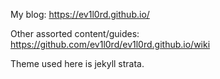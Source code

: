 My blog: https://ev1l0rd.github.io/

Other assorted content/guides: https://github.com/ev1l0rd/ev1l0rd.github.io/wiki

Theme used here is jekyll strata.
